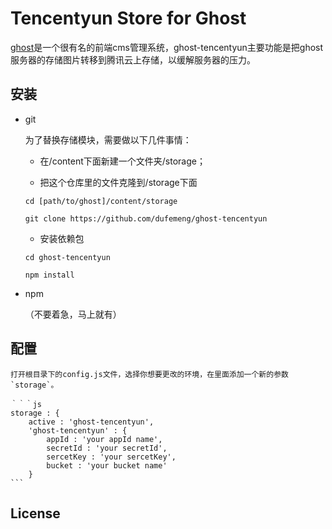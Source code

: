 # Tencentyun Store for Ghost

[ghost](https://github.com/dufemeng/Ghost)是一个很有名的前端cms管理系统，ghost-tencentyun主要功能是把ghost服务器的存储图片转移到腾讯云上存储，以缓解服务器的压力。

## 安装

- git

	为了替换存储模块，需要做以下几件事情：

	- 在/content下面新建一个文件夹/storage；

	- 把这个仓库里的文件克隆到/storage下面
	

	``` 
	cd [path/to/ghost]/content/storage

	git clone https://github.com/dufemeng/ghost-tencentyun
	```

	- 安装依赖包
	

	```
	cd ghost-tencentyun
	
	npm install
	```
	
- npm
	
	（不要着急，马上就有）


## 配置


    打开根目录下的config.js文件，选择你想要更改的环境，在里面添加一个新的参数`storage`。
    
    ｀｀｀js
    storage : {
    	active : 'ghost-tencentyun',
    	'ghost-tencentyun' : {
    		appId : 'your appId name',
    		secretId : 'your secretId',
    		sercetKey : 'your sercetKey',
    		bucket : 'your bucket name'
    	}    
    ```

## License

